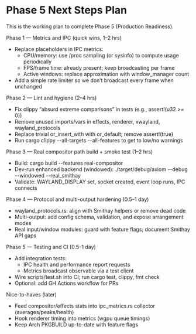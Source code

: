 # Phase 5 Next Steps Plan

This is the working plan to complete Phase 5 (Production Readiness).

Phase 1 — Metrics and IPC (quick wins, 1–2 hrs)
- Replace placeholders in IPC metrics:
  - CPU/memory: use /proc sampling (or sysinfo) to compute usage periodically
  - FPS/frame time: already present; keep broadcasting per frame
  - Active windows: replace approximation with window_manager count
- Add a simple rate limiter so we don’t broadcast every frame when unchanged

Phase 2 — Lint and hygiene (2–4 hrs)
- Fix clippy “absurd extreme comparisons” in tests (e.g., assert!(u32 >= 0))
- Remove unused imports/vars in effects, renderer, xwayland, wayland_protocols
- Replace trivial or_insert_with with or_default; remove assert!(true)
- Run cargo clippy --all-targets --all-features to get to low/no warnings

Phase 3 — Real compositor path build + smoke test (1–2 hrs)
- Build: cargo build --features real-compositor
- Dev-run enhanced backend (windowed): ./target/debug/axiom --debug --windowed --real_smithay
- Validate: WAYLAND_DISPLAY set, socket created, event loop runs, IPC connects

Phase 4 — Protocol and multi-output hardening (0.5–1 day)
- wayland_protocols.rs: align with Smithay helpers or remove dead code
- Multi-output: add config schema, validation, and expose arrangement modes
- Real input/window modules: guard with feature flags; document Smithay API gaps

Phase 5 — Testing and CI (0.5–1 day)
- Add integration tests:
  - IPC health and performance report requests
  - Metrics broadcast observable via a test client
- Wire scripts/test.sh into CI; run cargo test, clippy, fmt check
- Optional: add GH Actions workflow for PRs

Nice-to-haves (later)
- Feed compositor/effects stats into ipc_metrics.rs collector (averages/peaks/health)
- Hook renderer timing into metrics (wgpu queue timings)
- Keep Arch PKGBUILD up-to-date with feature flags

